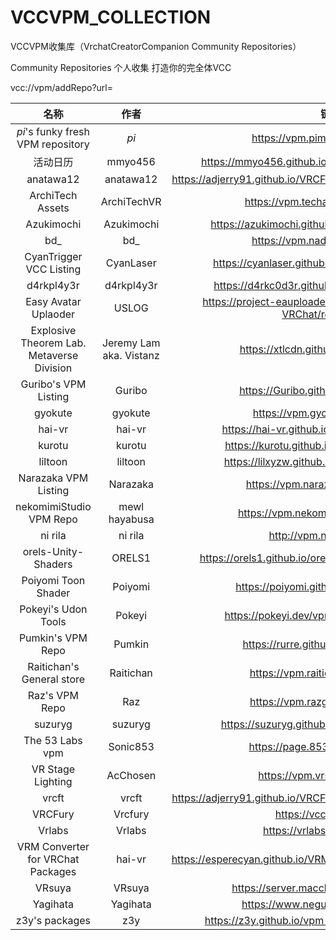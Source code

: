 # VCCVPM_COLLECTION
 VCCVPM收集库（VrchatCreatorCompanion Community Repositories）

Community Repositories
个人收集 打造你的完全体VCC

vcc://vpm/addRepo?url=

| 名称 | 作者 | 链接 | 备注 |
| :---: | :---: | :---: | :---: |
|  _pi_'s funky fresh VPM repository    |  _pi_    | https://vpm.pimaker.at/index.json     |   [ADD](vcc://vpm/addRepo?url=https://vpm.pimaker.at/index.json)     |
|  活动日历    |  mmyo456    | https://mmyo456.github.io/events-calendar/index.json     |   [ADD](vcc://vpm/addRepo?url=https://mmyo456.github.io/events-calendar/index.json)     |
|  anatawa12    |  anatawa12   | https://adjerry91.github.io/VRCFaceTracking-Templates/index.json     |   [ADD](vcc://vpm/addRepo?url=https://adjerry91.github.io/VRCFaceTracking-Templates/index.json)     |
|  ArchiTech Assets    |  ArchiTechVR    | https://vpm.techanon.dev/index.json     |   [ADD](vcc://vpm/addRepo?url=https://vpm.techanon.dev/index.json)     |
|  Azukimochi    |  Azukimochi    | https://azukimochi.github.io/vpm-repos/index.json     |   [ADD](vcc://vpm/addRepo?url=https://azukimochi.github.io/vpm-repos/index.json)     |
|  bd_    |   bd_   |  https://vpm.nadena.dev/vpm.json    |  [ADD](vcc://vpm/addRepo?url=https://vpm.nadena.dev/vpm.json)    |
|  CyanTrigger VCC Listing    |  CyanLaser    |  https://cyanlaser.github.io/CyanTrigger/index.json    |  [ADD](vcc://vpm/addRepo?url=https://cyanlaser.github.io/CyanTrigger/index.json)    |
|  d4rkpl4y3r    |  d4rkpl4y3r    | https://d4rkc0d3r.github.io/vpm-repos/main.json     |   [ADD](vcc://vpm/addRepo?url=https://d4rkc0d3r.github.io/vpm-repos/main.json)     |
|  Easy Avatar Uplaoder    |  USLOG    | https://project-eauploader.github.io/EAUploader-for-VRChat/registry.json     |   [ADD](vcc://vpm/addRepo?url=https://project-eauploader.github.io/EAUploader-for-VRChat/registry.json)     |
|  Explosive Theorem Lab. Metaverse Division    |  Jeremy Lam aka. Vistanz    | https://xtlcdn.github.io/vpm/index.json     |   [ADD](vcc://vpm/addRepo?url=https://xtlcdn.github.io/vpm/index.json)     |
|  Guribo's VPM Listing    | Guribo   |https://Guribo.github.io/TLP/index.json     |   [ADD](vcc://vpm/addRepo?url=https://Guribo.github.io/TLP/index.json)     |
|  gyokute    | gyokute   |https://vpm.gyoku.tech/vpm.json     |   [ADD](vcc://vpm/addRepo?url=https://vpm.gyoku.tech/vpm.json)     |
|  hai-vr    |  hai-vr   | https://hai-vr.github.io/vpm-listing/index.json     |   [ADD](vcc://vpm/addRepo?url=https://hai-vr.github.io/vpm-listing/index.json)     |
|  kurotu    |  kurotu    | https://kurotu.github.io/vpm-repos/vpm.json     |  [ADD](vcc://vpm/addRepo?url=https://kurotu.github.io/vpm-repos/vpm.json)      |
|  liltoon    |  liltoon    | https://lilxyzw.github.io/vpm-repos/vpm.json     |   [ADD](vcc://vpm/addRepo?url=https://lilxyzw.github.io/vpm-repos/vpm.json)     |
|   Narazaka VPM Listing   |  Narazaka    | https://vpm.narazaka.net/index.json     |    [ADD](vcc://vpm/addRepo?url=https://vpm.narazaka.net/index.json)    |
|  nekomimiStudio VPM Repo    | mewl hayabusa     |  https://vpm.nekomimi.studio/index.json    |   [ADD](vcc://vpm/addRepo?url=https://vpm.nekomimi.studio/index.json)     |
|  ni rila    |  ni rila    | http://vpm.niri.la/vpm.json     |   [ADD](vcc://vpm/addRepo?url=http://vpm.niri.la/vpm.json)     |
|  orels-Unity-Shaders    |  ORELS1    | https://orels1.github.io/orels-Unity-Shaders/index.json     |   [ADD](vcc://vpm/addRepo?url=https://orels1.github.io/orels-Unity-Shaders/index.json)     |
|  Poiyomi Toon Shader    |  Poiyomi    | https://poiyomi.github.io/vpm/index.json     |   [ADD](vcc://vpm/addRepo?url=https://poiyomi.github.io/vpm/index.json)     |
|  Pokeyi's Udon Tools    |  Pokeyi    |  https://pokeyi.dev/vpm-packages/index.json    |  [ADD](vcc://vpm/addRepo?url=https://pokeyi.dev/vpm-packages/index.json)      |
| Pumkin's VPM Repo     | Pumkin     |  https://rurre.github.io/vpm/index.json    | [ADD](vcc://vpm/addRepo?url=https://rurre.github.io/vpm/index.json)       |
|  Raitichan's General store    |  Raitichan    |  https://vpm.raitichan.net/vpm.json    |   [ADD](vcc://vpm/addRepo?url=https://vpm.raitichan.net/vpm.json)     |
|  Raz's VPM Repo    | Raz     | https://vpm.razgriz.one/index.json     |   [ADD](vcc://vpm/addRepo?url=https://vpm.razgriz.one/index.json)     |
|  suzuryg    |  suzuryg    |  https://suzuryg.github.io/vpm-repos/vpm.json    |   [ADD](vcc://vpm/addRepo?url=https://suzuryg.github.io/vpm-repos/vpm.json)     |
|  The 53 Labs vpm    |  Sonic853    |   https://page.853lab.com/vpm.json   |    [ADD](vcc://vpm/addRepo?url=https://page.853lab.com/vpm.json)    |
|  VR Stage Lighting    | AcChosen     |   https://vpm.vrsl.dev/index.json   |   [ADD](vcc://vpm/addRepo?url=https://vpm.vrsl.dev/index.json)     |
|  vrcft    |  vrcft    | https://adjerry91.github.io/VRCFaceTracking-Templates/index.json     |   [ADD](vcc://vpm/addRepo?url=https://adjerry91.github.io/VRCFaceTracking-Templates/index.json)     |
|  VRCFury    |  Vrcfury    | https://vcc.vrcfury.com     |   [ADD](vcc://vpm/addRepo?url=https%3A%2F%2Fvcc.vrcfury.com)     |
|  Vrlabs    |  Vrlabs    | https://vrlabs.dev/packages/     |        |
|  VRM Converter for VRChat Packages    |  hai-vr   | https://esperecyan.github.io/VRMConverterForVRChat/registry.json     |   [ADD](vcc://vpm/addRepo?url=https://esperecyan.github.io/VRMConverterForVRChat/registry.json)     |
|  VRsuya    |  VRsuya    | https://server.macchiato.kr/vpm/vpm.json     |   [ADD](vcc://vpm/addRepo?url=https://server.macchiato.kr/vpm/vpm.json)     |
|  Yagihata    |  Yagihata   |https://www.negura-karasu.net/vpm/     |   [ADD](vcc://vpm/addRepo?url=https://www.negura-karasu.net/vpm/)     |
|  z3y's packages    |  z3y    | https://z3y.github.io/vpm-package-listing/index.json     |   [ADD](vcc://vpm/addRepo?url=https://z3y.github.io/vpm-package-listing/index.json)     |